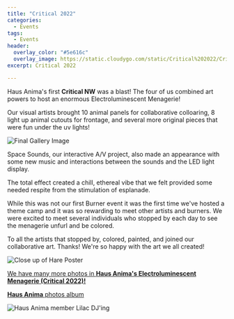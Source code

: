 ```yaml
---
title: "Critical 2022"
categories:
  - Events
tags:
  - Events
header:
  overlay_color: "#5e616c"
  overlay_image: https://static.cloudygo.com/static/Critical%202022/CriticalPoster.jpg
excerpt: Critical 2022

---
```


Haus Anima's first **Critical NW** was a blast! The four of us combined art powers to host an enormous Electroluminescent Menagerie!

Our visual artists brought 10 animal panels for collaborative colloaring, 8 light up animal cutouts for frontage, and several more original pieces that were fun under the uv lights! 

<img src="https://static.cloudygo.com/static/Critical%202022/GalleryFinal.jpg" alt="Final Gallery Image" class="full">

Space Sounds, our interactive A/V project, also made an appearance with some new music and interactions between the sounds and the LED light display. 

The total effect created a chill, ethereal vibe that we felt provided some needed respite from the stimulation of esplanade. 

While this was not our first Burner event it was the first time we've hosted a theme camp and it was so rewarding to meet
other artists and burners. We were excited to meet several individuals who stopped by each day to see the menagerie unfurl
and be colored.

To all the artists that stopped by, colored, painted, and joined our collaborative art. Thanks! We're so happy with the art we all created!

<img src="https://static.cloudygo.com/static/Critical%202022/HareFinal.jpg" alt="Close up of Hare Poster" class="full">

[We have many more photos in **Haus Anima's Electroluminescent Menagerie (Critical 2022)!**](https://photos.app.goo.gl/zrAwxmLNjxAJSDHj6)

[**Haus Anima** photos album](https://photos.app.goo.gl/mJWY73HfQs2qP4zC7)

<img src="https://static.cloudygo.com/static/Critical%202022/DJ%20Lilac.jpg" alt="Haus Anima member Lilac DJ'ing" class="full">
